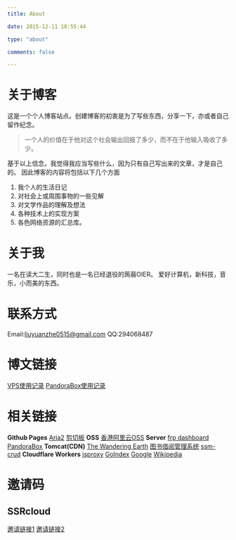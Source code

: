 ```yaml
---
title: About

date: 2015-12-11 18:55:44

type: "about"

comments: false

---
```

# 关于博客
这是一个个人博客站点。创建博客的初衷是为了写些东西，分享一下，亦或者自己留作纪念。

>  一个人的价值在于他对这个社会输出回报了多少，而不在于他输入吸收了多少。

基于以上信念，我觉得我应当写些什么，因为只有自己写出来的文章，才是自己的。
因此博客的内容将包括以下几个方面

1.  我个人的生活日记
2.  对社会上或周围事物的一些见解
3.  对文学作品的理解及想法
4.  各种技术上的实现方案
5.  各色网络资源的汇总库。

# 关于我
一名在读大二生，同时也是一名已经退役的蒟蒻OIER。
爱好计算机，新科技，音乐，小而美的东西。

# 联系方式
Email:liuyuanzhe0515@gmail.com
QQ:294068487

# 博文链接
[VPS使用记录](/2019/04/15/vps使用记录/)
[PandoraBox使用记录](/2019/11/17/PandoraBox使用记录/)

# 相关链接
**Github Pages**
[Aria2](/aria2/)
[剪切板](/note/)
**OSS**
[香港阿里云OSS](https://static.home999.cc)
**Server**
[frp dashboard](http://home999.cc:7500/)
[PandoraBox](http://newk2p.home999.cc:8080/)
**Tomcat(CDN)**
[The Wandering Earth](https://tomcat.home999.cc/phase-04-implementation-003-javaWeb/)
[图书借阅管理系统](https://tomcat.home999.cc/book/)
[ssm-crud](https://tomcat.home999.cc/ssm-crud/)
**Cloudflare Workers**
[jsproxy](https://jp.lyz05.workers.dev/)
[GoIndex](https://gd.lyz05.workers.dev/)
[Google](https://jp.lyz05.workers.dev/-----https://www.google.com/)
[Wikipedia](https://jp.lyz05.workers.dev/-----https://zh.wikipedia.org/wiki/Wikipedia:%E9%A6%96%E9%A1%B5)

<!-- [phpMyAdmin](https://static.home999.cc/phpMyAdmin/) -->
<!-- [ZHBIT OJ](http://oj.home999.cc:8080/) -->
<!-- [eTest](https://home999.cc:8086/) -->

# 邀请码
## SSRcloud
[邀请链接1](https://www.clashcloud.net/auth/register?code=57MC)
[邀请链接2](https://www.clashcloud.net/#/auth/register?code=57MC)
